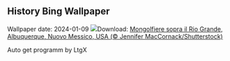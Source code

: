 ## History Bing Wallpaper
Wallpaper date: 2024-01-09
![](https://www.bing.com/th?id=OHR.BalloonDay_IT-IT9345867684_UHD.jpg&w=1000)Download: [Mongolfiere sopra il Rio Grande, Albuquerque, Nuovo Messico, USA (© Jennifer MacCornack/Shutterstock)](https://www.bing.com/th?id=OHR.BalloonDay_IT-IT9345867684_UHD.jpg)

Auto get programm by LtgX
